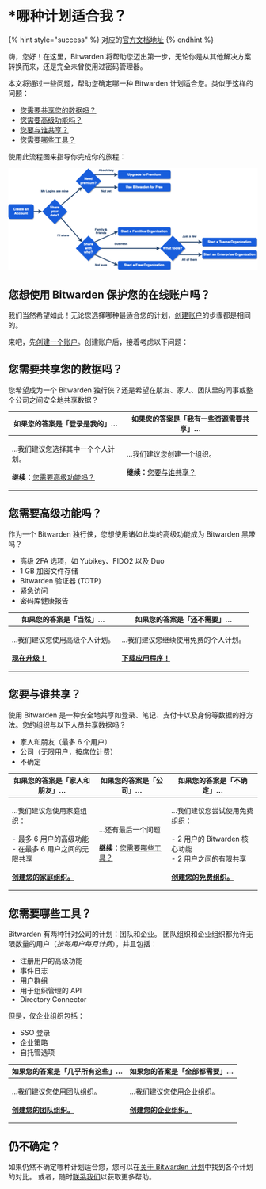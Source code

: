# \*哪种计划适合我？

{% hint style="success" %}
对应的[官方文档地址](https://bitwarden.com/help/article/what-plan-is-right-for-me/)
{% endhint %}

嗨，您好！在这里，Bitwarden 将帮助您迈出第一步，无论你是从其他解决方案转换而来，还是完全未曾使用过密码管理器。

本文将通过一些问题，帮助您确定哪一种 Bitwarden 计划适合您。类似于这样的问题：

* [您需要共享您的数据吗？](what-plan-is-right-for-me.md#do-you-need-to-share-your-data)
* [您需要高级功能吗？](what-plan-is-right-for-me.md#do-you-need-premium-features)
* [您要与谁共享？](what-plan-is-right-for-me.md#who-will-you-share-with)
* [您需要哪些工具？](what-plan-is-right-for-me.md#what-tools-will-you-need)

使用此流程图来指导你完成你的旅程：

![哪种计划适合我？](../.gitbook/assets/what-plan-flowchart-1.png)

## 您想使用 Bitwarden 保护您的在线账户吗？ <a href="#do-you-want-to-start-protecting-your-online-accounts-with-bitwarden" id="do-you-want-to-start-protecting-your-online-accounts-with-bitwarden"></a>

我们当然希望如此！无论您选择哪种最适合您的计划，[创建账户](https://vault.bitwarden.com/#/register)的步骤都是相同的。

来吧，先[创建一个账户](https://vault.bitwarden.com/#/register)。创建账户后，接着考虑以下问题：

## 您需要共享您的数据吗？ <a href="#do-you-need-to-share-your-data" id="do-you-need-to-share-your-data"></a>

您希望成为一个 Bitwarden 独行侠？还是希望在朋友、家人、团队里的同事或整个公司之间安全地共享数据？

| 如果您的答案是「登录是我的」…                                                                                                                       | 如果您的答案是「我有一些资源需要共享」…                                                                                                       |
| ------------------------------------------------------------------------------------------------------------------------------------- | -------------------------------------------------------------------------------------------------------------------------- |
| <p>…我们建议您选择其中一个个人计划。<br><br><strong>继续：</strong><a href="what-plan-is-right-for-me.md#do-you-need-premium-features">您需要高级功能吗？</a></p> | <p>…我们建议您创建一个组织。<br><br><strong>继续：</strong><a href="what-plan-is-right-for-me.md#who-will-you-share-with">您要与谁共享？</a></p> |

## 您需要高级功能吗？ <a href="#do-you-need-premium-features" id="do-you-need-premium-features"></a>

作为一个 Bitwarden 独行侠，您想使用诸如此类的高级功能成为 Bitwarden 黑带吗？

* 高级 2FA 选项，如 Yubikey、FIDO2 以及 Duo
* 1 GB 加密文件存储
* Bitwarden 验证器 (TOTP)
* 紧急访问
* 密码库健康报告

| 如果您的答案是「当然」…                                                                                                       | 如果您的答案是「还不需要」…                                                                                          |
| ------------------------------------------------------------------------------------------------------------------ | ------------------------------------------------------------------------------------------------------- |
| <p>…我们建议您使用高级个人计划。<br><br><a href="https://vault.bitwarden.com/#/?premium=purchase"><strong>现在升级！</strong></a></p> | <p>…我们建议您继续使用免费的个人计划。<br><br><a href="https://bitwarden.com/download/"><strong>下载应用程序！</strong></a></p> |

## 您要与谁共享？ <a href="#who-will-you-share-with" id="who-will-you-share-with"></a>

使用 Bitwarden 是一种安全地共享如登录、笔记、支付卡以及身份等数据的好方法。您的组织与以下人员共享数据吗？

* 家人和朋友（最多 6 个用户）
* 公司（无限用户，按席位计费）
* 不确定

| 如果您的答案是「家人和朋友」…                                                                                                                                                             | 如果您的答案是「公司」…                                                                                                             | 如果您的答案是「不确定」…                                                                                                                                                                     |
| --------------------------------------------------------------------------------------------------------------------------------------------------------------------------- | ------------------------------------------------------------------------------------------------------------------------ | --------------------------------------------------------------------------------------------------------------------------------------------------------------------------------- |
| <p>…我们建议您使用家庭组织：<br><br>- 最多 6 用户的高级功能<br>- 在最多 6 用户之间的无限共享<br><br><a href="password-manager/upgrade-from-individual-to-organization.md"><strong>创建您的家庭组织。</strong></a></p> | <p>…还有最后一个问题<br><br><strong>继续：</strong><a href="what-plan-is-right-for-me.md#what-tools-will-you-need">您需要哪些工具？</a></p> | <p>…我们建议您尝试使用免费组织：<br><br>- 2 用户的 Bitwarden 核心功能<br>- 2 用户之间的有限共享<br><br><a href="password-manager/upgrade-from-individual-to-organization.md"><strong>创建您的免费组织。</strong></a></p> |

## 您需要哪些工具？ <a href="#what-tools-will-you-need" id="what-tools-will-you-need"></a>

Bitwarden 有两种针对公司的计划：团队和企业。 团队组织和企业组织都允许无限数量的用户（_按每用户每月计费_），并且包括：

* 注册用户的高级功能
* 事件日志
* 用户群组
* 用于组织管理的 API
* Directory Connector

但是，仅企业组织包括：

* SSO 登录
* 企业策略
* 自托管选项

| 如果您的答案是「几乎所有这些」…                                                                                                                 | 如果您的答案是「全部都需要」…                                                                                                                  |
| -------------------------------------------------------------------------------------------------------------------------------- | -------------------------------------------------------------------------------------------------------------------------------- |
| <p>…我们建议您使用团队组织。<br><br><a href="password-manager/upgrade-from-individual-to-organization.md"><strong>创建您的团队组织。</strong></a></p> | <p>…我们建议您使用企业组织。<br><br><a href="password-manager/upgrade-from-individual-to-organization.md"><strong>创建您的企业组织。</strong></a></p> |

## 仍不确定？ <a href="#still-not-sure" id="still-not-sure"></a>

如果仍然不确定哪种计划适合您，您可以在[关于 Bitwarden 计划](password-manager/about-bitwarden-plans.md)中找到各个计划的对比。 或者，随时[联系我们](https://bitwarden.com/contact/)以获取更多帮助。
